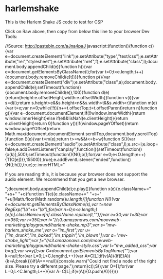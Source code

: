 # harlemshake
This is the Harlem Shake JS code to test for CSP

Click on Raw above, then copy from below this line to your browser Dev Tools:

//Source: http://pastebin.com/aJna4paJ
javascript:(function(){function c(){var e=document.createElement("link");e.setAttribute("type","text/css");e.setAttribute("rel","stylesheet");e.setAttribute("href",f);e.setAttribute("class",l);document.body.appendChild(e)}function h(){var e=document.getElementsByClassName(l);for(var t=0;t<e.length;t++){document.body.removeChild(e[t])}}function p(){var e=document.createElement("div");e.setAttribute("class",a);document.body.appendChild(e);setTimeout(function(){document.body.removeChild(e)},100)}function d(e){return{height:e.offsetHeight,width:e.offsetWidth}}function v(i){var s=d(i);return s.height>e&&s.height<n&&s.width>t&&s.width<r}function m(e){var t=e;var n=0;while(!!t){n+=t.offsetTop;t=t.offsetParent}return n}function g(){var e=document.documentElement;if(!!window.innerWidth){return window.innerHeight}else if(e&&!isNaN(e.clientHeight)){return e.clientHeight}return 0}function y(){if(window.pageYOffset){return window.pageYOffset}return Math.max(document.documentElement.scrollTop,document.body.scrollTop)}function E(e){var t=m(e);return t>=w&&t<=b+w}function S(){var e=document.createElement("audio");e.setAttribute("class",l);e.src=i;e.loop=false;e.addEventListener("canplay",function(){setTimeout(function(){x(k)},500);setTimeout(function(){N();p();for(var e=0;e<O.length;e++){T(O[e])}},15500)},true);e.addEventListener("ended",function(){N();h()},true);e.innerHTML=" <p>If you are reading this, it is because your browser does not support the audio element. We recommend that you get a new browser.</p> <p>";document.body.appendChild(e);e.play()}function x(e){e.className+=" "+s+" "+o}function T(e){e.className+=" "+s+" "+u[Math.floor(Math.random()*u.length)]}function N(){var e=document.getElementsByClassName(s);var t=new RegExp("\\b"+s+"\\b");for(var n=0;n<e.length;){e[n].className=e[n].className.replace(t,"")}}var e=30;var t=30;var n=350;var r=350;var i="//s3.amazonaws.com/moovweb-marketing/playground/harlem-shake.mp3";var s="mw-harlem_shake_me";var o="im_first";var u=["im_drunk","im_baked","im_trippin","im_blown"];var a="mw-strobe_light";var f="//s3.amazonaws.com/moovweb-marketing/playground/harlem-shake-style.css";var l="mw_added_css";var b=g();var w=y();var C=document.getElementsByTagName("*");var k=null;for(var L=0;L<C.length;L++){var A=C[L];if(v(A)){if(E(A)){k=A;break}}}if(A===null){console.warn("Could not find a node of the right size. Please try a different page.");return}c();S();var O=[];for(var L=0;L<C.length;L++){var A=C[L];if(v(A)){O.push(A)}}})()
